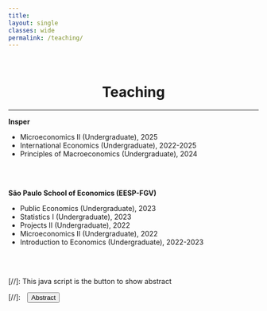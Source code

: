 ```yaml
---
title: 
layout: single
classes: wide
permalink: /teaching/
---
```

<br/> 

<!-- Google Tag Manager (noscript) -->
<noscript><iframe src="https://www.googletagmanager.com/ns.html?id=GTM-PNS829G"
height="0" width="0" style="display:none;visibility:hidden"></iframe></noscript>
<!-- End Google Tag Manager (noscript) -->


# <center> Teaching </center>

- - -

**Insper**
- Microeconomics II (Undergraduate), 2025
- International Economics (Undergraduate), 2022-2025
- Principles of Macroeconomics (Undergraduate), 2024 
<br>
<br>


**São Paulo School of Economics (EESP-FGV)**
- Public Economics (Undergraduate), 2023
- Statistics I (Undergraduate), 2023
- Projects II (Undergraduate), 2022
- Microeconomics II (Undergraduate), 2022
- Introduction to Economics (Undergraduate), 2022-2023
<br>
<br>




[//]: This java script is the button to show abstract
<script>
 function visib(id) {
  var x = document.getElementById(id);
  if (x.style.display === "block") {
    x.style.display = "none";
  } else {
    x.style.display = "block";
  }
}
</script>

[//]:&emsp;<button onclick="visib('polariz')" class="btn btn--inverse btn--small">Abstract</button>